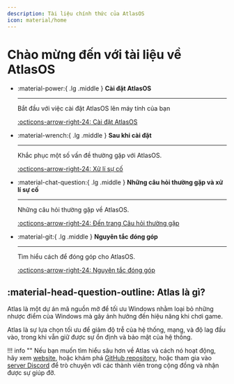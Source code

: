 ```yaml
---
description: Tài liệu chính thức của AtlasOS
icon: material/home
---
```


# Chào mừng đến với tài liệu về AtlasOS

<div class="grid cards" markdown>

-   :material-power:{ .lg .middle } __Cài đặt AtlasOS__

    ---

    Bắt đầu với việc cài đặt AtlasOS lên máy tính của bạn

    [:octicons-arrow-right-24: Cài đặt AtlasOS](getting-started/installation.md)

-   :material-wrench:{ .lg .middle } __Sau khi cài đặt__

    ---

    Khắc phục một số vấn đề thường gặp với AtlasOS.

    [:octicons-arrow-right-24: Xử lí sự cố](getting-started/post-installation/atlas-folder/configuration.md)

-   :material-chat-question:{ .lg .middle } __Những câu hỏi thường gặp và xử lí sự cố__

    ---

    Những câu hỏi thường gặp về AtlasOS.

    [:octicons-arrow-right-24: Đến trang Câu hỏi thường gặp](faq-and-troubleshooting/removed-features.md)

-   :material-git:{ .lg .middle } __Nguyên tắc đóng góp__

    ---

    Tìm hiểu cách để đóng góp cho AtlasOS.

    [:octicons-arrow-right-24: Nguyên tắc đóng góp](contributions.md)

</div>

## :material-head-question-outline: Atlas là gì?

Atlas là một dự án mã nguồn mở để tối ưu Windows nhằm loại bỏ những nhược điểm của Windows mà gây ảnh hưởng đến hiệu năng khi chơi game.

Atlas là sự lựa chọn tối ưu để giảm độ trễ của hệ thống, mạng, và độ lag đầu vào, trong khi vẫn giữ được sự ổn định và bảo mật của hệ thống.

!!! info ""
    Nếu bạn  muốn tìm hiểu sâu hơn về Atlas và cách nó hoạt động, hãy xem [website](https://atlasos.net/), hoặc khám phá [GitHub repository](https://github.com/Atlas-OS/Atlas), hoặc tham gia vào [server Discord](https://discord.atlasos.net/) để trò chuyện với các thành viên trong cộng đồng và nhận được sự giúp đỡ.
